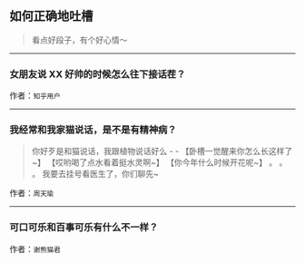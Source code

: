 ## 如何正确地吐槽

> 看点好段子，有个好心情～


 
---

### 女朋友说 XX 好帅的时候怎么往下接话茬？

> 


作者：`知乎用户`

---

### 我经常和我家猫说话，是不是有精神病？

> 你好歹是和猫说话，我跟植物说话好么 - -
> 【卧槽一觉醒来你怎么长这样了~】
> 【哎哟喝了点水看着挺水灵啊~】
> 【你今年什么时候开花呢~】
> 。
> 。
> 。
> 我要去挂号看医生了，你们聊先~


作者：`周天瑜`

---

### 可口可乐和百事可乐有什么不一样？

> 


作者：`谢熊猫君`